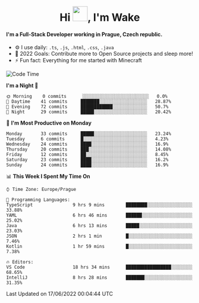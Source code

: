 <h1 align="center">Hi <img src="https://raw.githubusercontent.com/MrWakeCZ/MrWakeCZ/master/Hi.gif" width="40px" />, I'm Wake</h1>

#### I'm a Full-Stack Developer working in Prague, Czech republic.
- ⚙️ I use daily: `.ts`, `.js`, `.html`, `.css`, `.java`
- 🥅 2022 Goals: Contribute more to Open Source projects and sleep more!
- ⚡ Fun fact: Everything for me started with Minecraft

<!--START_SECTION:waka-->
![Code Time](http://img.shields.io/badge/Code%20Time-0%20secs-blue)

**I'm a Night 🦉** 

```text
🌞 Morning    0 commits      ░░░░░░░░░░░░░░░░░░░░░░░░░   0.0% 
🌆 Daytime    41 commits     ███████░░░░░░░░░░░░░░░░░░   28.87% 
🌃 Evening    72 commits     ████████████░░░░░░░░░░░░░   50.7% 
🌙 Night      29 commits     █████░░░░░░░░░░░░░░░░░░░░   20.42%

```
📅 **I'm Most Productive on Monday** 

```text
Monday       33 commits     █████░░░░░░░░░░░░░░░░░░░░   23.24% 
Tuesday      6 commits      █░░░░░░░░░░░░░░░░░░░░░░░░   4.23% 
Wednesday    24 commits     ████░░░░░░░░░░░░░░░░░░░░░   16.9% 
Thursday     20 commits     ███░░░░░░░░░░░░░░░░░░░░░░   14.08% 
Friday       12 commits     ██░░░░░░░░░░░░░░░░░░░░░░░   8.45% 
Saturday     23 commits     ████░░░░░░░░░░░░░░░░░░░░░   16.2% 
Sunday       24 commits     ████░░░░░░░░░░░░░░░░░░░░░   16.9%

```


📊 **This Week I Spent My Time On** 

```text
⌚︎ Time Zone: Europe/Prague

💬 Programming Languages: 
TypeScript               9 hrs 9 mins        ████████░░░░░░░░░░░░░░░░░   33.88% 
YAML                     6 hrs 46 mins       ██████░░░░░░░░░░░░░░░░░░░   25.02% 
Java                     6 hrs 13 mins       █████░░░░░░░░░░░░░░░░░░░░   23.03% 
JSON                     2 hrs 1 min         █░░░░░░░░░░░░░░░░░░░░░░░░   7.46% 
Kotlin                   1 hr 59 mins        █░░░░░░░░░░░░░░░░░░░░░░░░   7.38%

🔥 Editors: 
VS Code                  18 hrs 34 mins      █████████████████░░░░░░░░   68.65% 
IntelliJ                 8 hrs 28 mins       ███████░░░░░░░░░░░░░░░░░░   31.35%

```


 Last Updated on 17/06/2022 00:04:44 UTC
<!--END_SECTION:waka-->
